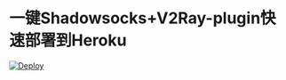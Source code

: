 # 一键Shadowsocks+V2Ray-plugin快速部署到Heroku

[![Deploy](https://www.herokucdn.com/deploy/button.png)](https://heroku.com/deploy)
